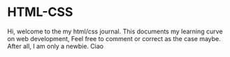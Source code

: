 # HTML-CSS
Hi, welcome to the my html/css journal. This documents my learning curve on web development, Feel free to comment or correct as the case maybe. After all, I am only a newbie. Ciao
